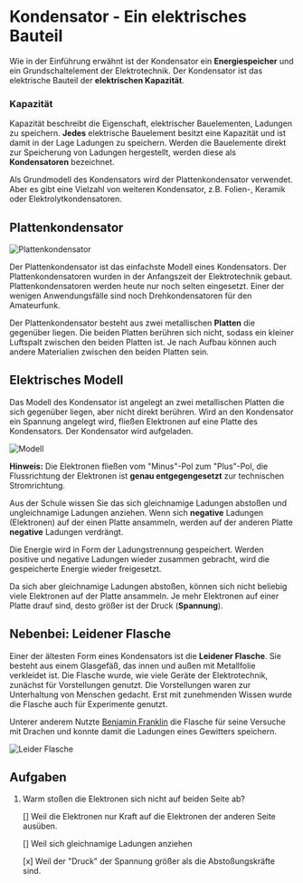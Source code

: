 # Kondensator - Ein elektrisches Bauteil

Wie in der Einführung erwähnt ist der Kondensator ein **Energiespeicher** und ein Grundschaltelement der Elektrotechnik. Der Kondensator ist das elektrische Bauteil der **elektrischen Kapazität**.

### Kapazität

Kapazität beschreibt die Eigenschaft, elektrischer Bauelementen, Ladungen zu speichern. **Jedes** elektrische Bauelement besitzt eine Kapazität und ist damit in der Lage Ladungen zu speichern. Werden die Bauelemente direkt zur Speicherung von Ladungen hergestellt, werden diese als **Kondensatoren** bezeichnet.

Als Grundmodell des Kondensators wird der Plattenkondensator verwendet. Aber es gibt eine Vielzahl von weiteren Kondensator, z.B. Folien-, Keramik oder Elektrolytkondensatoren.

## Plattenkondensator

![Plattenkondensator](https://upload.wikimedia.org/wikipedia/commons/d/d3/Plattenkondensator_hg.jpg)

Der Plattenkondensator ist das einfachste Modell eines Kondensators. Der Plattenkondensatoren wurden in der Anfangszeit der Elektrotechnik gebaut. Plattenkondensatoren werden heute nur noch selten eingesetzt. Einer der wenigen Anwendungsfälle sind noch Drehkondensatoren für den Amateurfunk.

Der Plattenkondensator besteht aus zwei metallischen **Platten** die gegenüber liegen. Die beiden Platten berühren sich nicht, sodass ein kleiner Luftspalt zwischen den beiden Platten ist. Je nach Aufbau können auch andere Materialien zwischen den beiden Platten sein. 

## Elektrisches Modell

Das Modell des Kondensator ist angelegt an zwei metallischen Platten die sich gegenüber liegen, aber nicht direkt berühren. Wird an den Kondensator ein Spannung angelegt wird, fließen Elektronen auf eine Platte des Kondensators. Der Kondensator wird aufgeladen.

![Modell](../Bilder/Modell/Kondensator.png)

**Hinweis:** Die Elektronen fließen vom "Minus"-Pol zum "Plus"-Pol, die Flussrichtung der Elektronen ist **genau entgegengesetzt** zur technischen Stromrichtung.

Aus der Schule wissen Sie das sich gleichnamige Ladungen abstoßen und ungleichnamige Ladungen anziehen. Wenn sich **negative** Ladungen (Elektronen) auf der einen Platte ansammeln, werden auf der anderen Platte **negative** Ladungen verdrängt. 

Die Energie wird in Form der Ladungstrennung gespeichert. Werden positive und negative Ladungen wieder zusammen gebracht, wird die gespeicherte Energie wieder freigesetzt.

Da sich aber gleichnamige Ladungen abstoßen, können sich nicht beliebig viele Elektronen auf der Platte ansammeln. Je mehr Elektronen auf einer Platte drauf sind, desto größer ist der Druck (**Spannung**).

## Nebenbei: Leidener Flasche

Einer der ältesten Form eines Kondensators ist die **Leidener Flasche**. Sie besteht aus einem Glasgefäß, das innen und außen mit Metallfolie verkleidet ist. Die Flasche wurde, wie viele Geräte der Elektrotechnik, zunächst für Vorstellungen genutzt. Die Vorstellungen waren zur Unterhaltung von Menschen gedacht. Erst mit zunehmenden Wissen wurde die Flasche auch für Experimente genutzt. 

Unterer anderem Nutzte [Benjamin Franklin](https://de.wikipedia.org/wiki/Benjamin_Franklin) die Flasche für seine Versuche mit Drachen und konnte damit die Ladungen eines Gewitters speichern.

![Leider Flasche](https://upload.wikimedia.org/wikipedia/commons/c/c8/Leid-flasch.gif)

## Aufgaben

1. Warm stoßen die Elektronen sich nicht auf beiden Seite ab?

   [] Weil die Elektronen nur Kraft auf die Elektronen der anderen Seite ausüben.

   [] Weil sich gleichnamige Ladungen anziehen

   [x] Weil der "Druck" der Spannung größer als die Abstoßungskräfte sind.